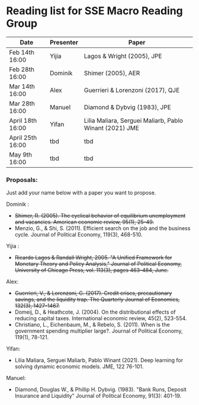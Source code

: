 # Reading list for SSE Macro Reading Group

| Date            | Presenter     | Paper |
| -------------   | ------------- | ------                            |
| Feb 14th 16:00  | Yijia         | Lagos & Wright (2005), JPE        |
| Feb 28th 16:00  | Dominik       | Shimer (2005), AER                |
| Mar 14th 16:00  | Alex          | Guerrieri & Lorenzoni (2017), QJE |
| Mar 28th 16:00  | Manuel         | Diamond & Dybvig (1983), JPE |
| April 18th 16:00 | Yifan    | Lilia Maliara, Serguei Maliarb, Pablo Winant (2021) JME   |
| April 25th 16:00 |    tbd         | tbd |
| May 9th 16:00 |tbd      |tbd |

### Proposals:
Just add your name below with a paper you want to propose.

Dominik : 
- ~~Shimer, R. (2005). The cyclical behavior of equilibrium unemployment and vacancies. American economic review, 95(1), 25-49.~~
- Menzio, G., & Shi, S. (2011). Efficient search on the job and the business cycle. Journal of Political Economy, 119(3), 468-510.

Yijia :
- ~~Ricardo Lagos & Randall Wright, 2005. "A Unified Framework for Monetary Theory and Policy Analysis," Journal of Political Economy, University of Chicago Press, vol. 113(3), pages 463-484, June.~~

Alex:
- ~~Guerrieri, V., & Lorenzoni, G. (2017). Credit crises, precautionary savings, and the liquidity trap. The Quarterly Journal of Economics, 132(3), 1427-1467.~~
- Domeij, D., & Heathcote, J. (2004). On the distributional effects of reducing capital taxes. International economic review, 45(2), 523-554.
- Christiano, L., Eichenbaum, M., & Rebelo, S. (2011). When is the government spending multiplier large?. Journal of Political Economy, 119(1), 78-121.

Yifan:
- Lilia Maliara, Serguei Maliarb, Pablo Winant (2021). Deep learning for solving dynamic economic models. JME, 122 76-101.

Manuel:
- Diamond, Douglas W., & Phillip H. Dybvig. (1983). "Bank Runs, Deposit Insurance and Liquidity" Journal of Political Economy, 91(3): 401-19.
